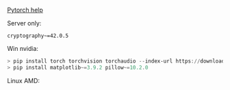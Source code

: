 [Pytorch help](https://pytorch.org/get-started/locally/)

Server only:

```
cryptography~=42.0.5
```

Win nvidia:

```ps1
> pip install torch torchvision torchaudio --index-url https://download.pytorch.org/whl/cu124
> pip install matplotlib~=3.9.2 pillow~=10.2.0
```

Linux AMD:

```sh
```
